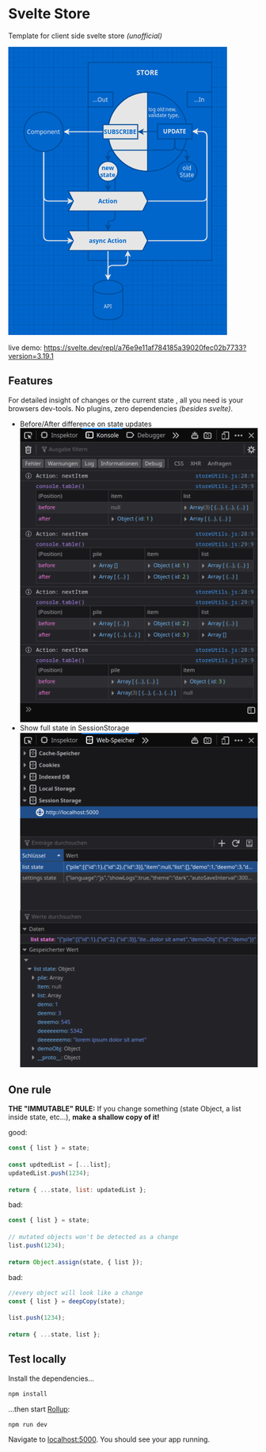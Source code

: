 # Svelte Store

Template for client side svelte store _(unofficial)_

![diagram](./docs/Svelte%20Store.png)

live demo: https://svelte.dev/repl/a76e9e11af784185a39020fec02b7733?version=3.19.1

## Features

For detailed insight of changes or the current state , all you need is your browsers dev-tools. No plugins, zero dependencies _(besides svelte)_.

- Before/After difference on state updates  
  ![logs](./docs/logs.png)
- Show full state in SessionStorage  
  ![full state](./docs/full-state.png)

## One rule

**THE "IMMUTABLE" RULE:** If you change something (state Object, a list inside state, etc...), **make a shallow copy of it!**

good:

```javascript
const { list } = state;

const updtedList = [...list];
updatedList.push(1234);

return { ...state, list: updatedList };
```

bad:

```javascript
const { list } = state;

// mutated objects won't be detected as a change
list.push(1234);

return Object.assign(state, { list });
```

bad:

```javascript
//every object will look like a change
const { list } = deepCopy(state);

list.push(1234);

return { ...state, list };
```

## Test locally

Install the dependencies...

```bash
npm install
```

...then start [Rollup](https://rollupjs.org):

```bash
npm run dev
```

Navigate to [localhost:5000](http://localhost:5000). You should see your app running.
